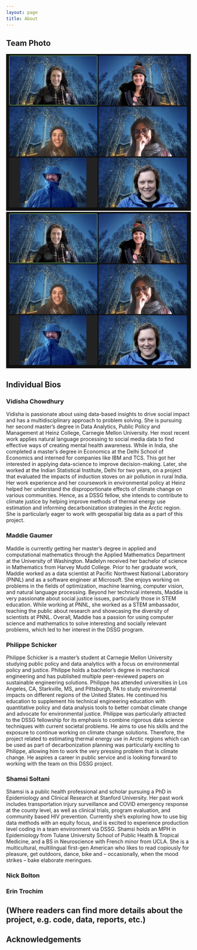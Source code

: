 ```yaml
---
layout: page
title: About
---
```


## Team Photo

<img src="https://github.com/uwescience/DSSG2022_heating_loads/blob/4001a038d8fae367ff142140c3846a8d26f1d740/assets/img/group_candid.png" width="800" />

<img src="https://github.com/uwescience/DSSG2022_heating_loads/blob/4001a038d8fae367ff142140c3846a8d26f1d740/assets/img/group_candid.png">

 
## Individual Bios

### Vidisha Chowdhury
Vidisha is passionate about using data-based insights to drive social impact and has a multidisciplinary approach to problem solving. She is pursuing her second master’s degree in Data Analytics, Public Policy and Management at Heinz College, Carnegie Mellon University. Her most recent work applies natural language processing to social media data to find effective ways of creating mental health awareness.
While in India, she completed a master’s degree in Economics at the Delhi School of Economics and interned for companies like IBM and TCS. This got her interested in applying data-science to improve decision-making. Later, she worked at the Indian Statistical Institute, Delhi for two years, on a project that evaluated the impacts of induction stoves on air pollution in rural India.
Her work experience and her coursework in environmental policy at Heinz helped her understand the disproportionate effects of climate change on various communities. Hence, as a DSSG fellow, she intends to contribute to climate justice by helping improve methods of thermal energy use estimation and informing decarbonization strategies in the Arctic region. She is particularly eager to work with geospatial big data as a part of this project.

### Maddie Gaumer
Maddie is currently getting her master’s degree in applied and computational mathematics through the Applied Mathematics Department at the University of Washington. Madelyn received her bachelor of science in Mathematics from Harvey Mudd College. Prior to her graduate work, Maddie worked as a data scientist at Pacific Northwest National Laboratory (PNNL)  and as a software engineer at Microsoft. She enjoys working on problems in the fields of optimization, machine learning, computer vision, and natural language processing.
Beyond her technical interests, Maddie is very passionate about social justice issues, particularly those in STEM education. While working at PNNL, she worked as a STEM ambassador, teaching the public about research and showcasing the diversity of scientists at PNNL. Overall, Maddie has a passion for using computer science and mathematics to solve interesting and socially relevant problems, which led to her interest in the DSSG program.

### Philippe Schicker
Philippe Schicker is a master’s student at Carnegie Mellon University studying public policy and data analytics with a focus on environmental policy and justice. Philippe holds a bachelor’s degree in mechanical engineering and has published multiple peer-reviewed papers on sustainable engineering solutions. Philippe has attended universities in Los Angeles, CA, Starkville, MS, and Pittsburgh, PA to study environmental impacts on different regions of the United States. He continued his education to supplement his technical engineering education with quantitative policy and data analysis tools to better combat climate change and advocate for environmental justice.
Philippe was particularly attracted to the DSSG fellowship for its emphasis to combine rigorous data science techniques with current societal problems. He aims to use his skills and the exposure to continue working on climate change solutions. Therefore, the project related to estimating thermal energy use in Arctic regions which can be used as part of decarbonization planning was particularly exciting to Philippe, allowing him to work the very pressing problem that is climate change. He aspires a career in public service and is looking forward to working with the team on this DSSG project.

### Shamsi Soltani
Shamsi is a public health professional and scholar pursuing a PhD in Epidemiology and Clinical Research at Stanford University. Her past work includes transportation injury surveillance and COVID emergency response at the county level, as well as clinical trials, program evaluation, and community based HIV prevention. Currently she’s exploring how to use big data methods with an equity focus, and is excited to experience production level coding in a team environment via DSSG. Shamsi holds an MPH in Epidemiology from Tulane University School of Public Health & Tropical Medicine, and a BS in Neuroscience with French minor from UCLA. She is a multicultural, multilingual first-gen American who likes to read copiously for pleasure, get outdoors, dance, bike and – occasionally, when the mood strikes – bake elaborate meringues.

### Nick Bolton

### Erin Trochim

## (Where readers can find more details about the project, e.g. code, data, reports, etc.)

## Acknowledgements

